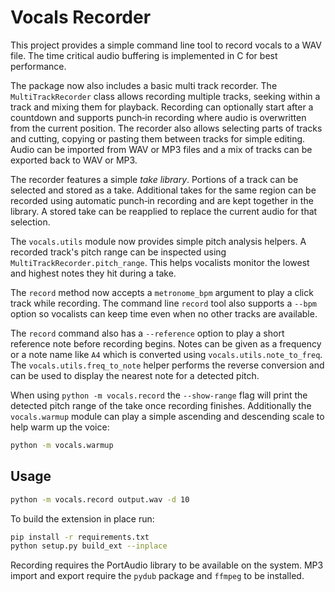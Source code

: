# Vocals Recorder

This project provides a simple command line tool to record vocals to a WAV file.
The time critical audio buffering is implemented in C for best performance.

The package now also includes a basic multi track recorder. The
``MultiTrackRecorder`` class allows recording multiple tracks, seeking within
a track and mixing them for playback. Recording can optionally start after a
countdown and supports punch‑in recording where audio is overwritten from the
current position. The recorder also allows selecting parts of tracks and
cutting, copying or pasting them between tracks for simple editing. Audio can
be imported from WAV or MP3 files and a mix of tracks can be exported back to
WAV or MP3.

The recorder features a simple *take library*. Portions of a track can be
selected and stored as a take. Additional takes for the same region can be
recorded using automatic punch‑in recording and are kept together in the
library. A stored take can be reapplied to replace the current audio for that
selection.

The ``vocals.utils`` module now provides simple pitch analysis helpers. A
recorded track's pitch range can be inspected using
``MultiTrackRecorder.pitch_range``. This helps vocalists monitor the lowest and
highest notes they hit during a take.

The ``record`` method now accepts a ``metronome_bpm`` argument to play a click
track while recording. The command line ``record`` tool also supports a
``--bpm`` option so vocalists can keep time even when no other tracks are
available.

The ``record`` command also has a ``--reference`` option to play a short
reference note before recording begins. Notes can be given as a frequency or a
note name like ``A4`` which is converted using ``vocals.utils.note_to_freq``.
The ``vocals.utils.freq_to_note`` helper performs the reverse conversion and
can be used to display the nearest note for a detected pitch.

When using ``python -m vocals.record`` the ``--show-range`` flag will print the
detected pitch range of the take once recording finishes. Additionally the
``vocals.warmup`` module can play a simple ascending and descending scale to
help warm up the voice:

```bash
python -m vocals.warmup
```

## Usage

```bash
python -m vocals.record output.wav -d 10
```

To build the extension in place run:

```bash
pip install -r requirements.txt
python setup.py build_ext --inplace
```

Recording requires the PortAudio library to be available on the system.
MP3 import and export require the ``pydub`` package and ``ffmpeg`` to be
installed.
